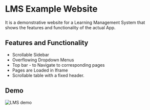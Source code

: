 
# LMS Example Website
It is a demonstrative website for a Learning Management System that shows the features and functionality of the actual App.


## Features and Functionality
- Scrollable Sidebar
- Overflowing Dropdown Menus
- Top bar - to Navigate to corresponding pages
- Pages are Loaded in Iframe
- Scrollable table with a fixed header.
## Demo
![LMS demo](https://user-images.githubusercontent.com/89075066/132125778-ace880cc-d3ee-445f-928e-ece72642e52f.gif)
